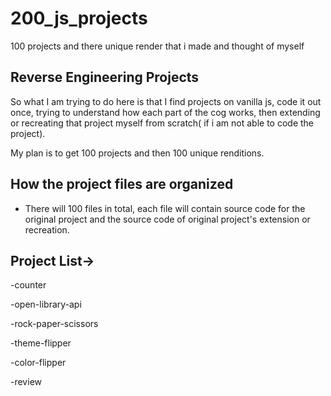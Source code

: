 # 200_js_projects
100 projects and there unique render that i made and thought of myself

## Reverse Engineering Projects
So what I am trying to do here is that I find projects on vanilla js, code it out once, trying to understand
how each part of the cog works, then extending or recreating that project myself from scratch( if i am not able
to code the project).

My plan is to get 100 projects and then 100 unique renditions.

## How the project files are organized
- There will 100 files in total, each file will contain source code for the original project
and the source code of original project's extension or recreation. 

## Project List->

-counter

-open-library-api

-rock-paper-scissors

-theme-flipper

-color-flipper

-review

